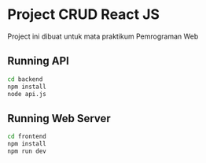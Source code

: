 # Project CRUD React JS

Project ini dibuat untuk mata praktikum Pemrograman Web

## Running API

```bash
cd backend
npm install
node api.js
```
## Running Web Server

```bash
cd frontend
npm install
npm run dev
```
